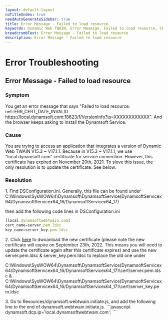 ```yaml
---
layout: default-layout
noTitleIndex: true
needAutoGenerateSidebar: true
title: Error Message - Failed to load resource
keywords: Dynamic Web TWAIN, Error Meaasge, Failed to load resource, CERT INVALID
breadcrumbText: Error Message - Failed to load resource
description: Error Message - Failed to load resource
---
```


# Error Troubleshooting

## Error Message - Failed to load resource

### Symptom 

You get an error message that says "Failed to load resource: net::ERR_CERT_DATE_INVALID https://local.dynamsoft.com:18623/f/VersionInfo?ts=XXXXXXXXXXXX". And the browser keeps asking to install the Dynamsoft Service. 

### Cause 

You are trying to access an application that integrates a version of Dynamic Web TWAIN V15.3 ~ V17.1.1. Because in V15.3 ~ V17.1.1, we use "local.dynamsoft.com" certificate for service connection. However, this certificate has expired on November 20th, 2021. To slove this issue, the only resolution is to update the certificate. See below.

### Resolution 
<div>
1. Find DSConfiguration.ini. Generally, this file can be found under C:\Windows\SysWOW64\Dynamsoft\DynamsoftService(DynamsoftServicex64/DynamsoftServicex64_16/DynamsoftServicex64_17)

then add the following code lines in DSConfiguration.ini

```javascript
[local.dynamsoftwebtwain.com]
cert_name=server.pem.ldsc
key_name=server_key.pem.ldsc
```
</div>
<div>
2. Click <a href="https://tst.dynamsoft.com/public/download/dwt/newcert/newcert.zip" target="_blank">here</a> to dwoanload the new certificate (please note the new certificate will expire on September 23th, 2022. This means you will need to update the certificate again after this certificate expires) and use the new server.pem.ldsc & server_key.pem.ldsc to replace the old one under 

C:\Windows\SysWOW64\Dynamsoft\DynamsoftService(DynamsoftServicex64/DynamsoftServicex64_16/DynamsoftServicex64_17)\cert\server.pem.ldsc & C:\Windows\SysWOW64\Dynamsoft\DynamsoftService(DynamsoftServicex64/DynamsoftServicex64_16/DynamsoftServicex64_17)\cert\server_key.pem.ldsc
</div>
<div>
3. Go to Resources/dynamsoft.webtwain.initiate.js, and add the following line to the end of dynamsoft.webtwain.initiate.js.
```javascript
dynamsoft.dcp.ip='local.dynamsoftwebtwain.com';
```
</div>
